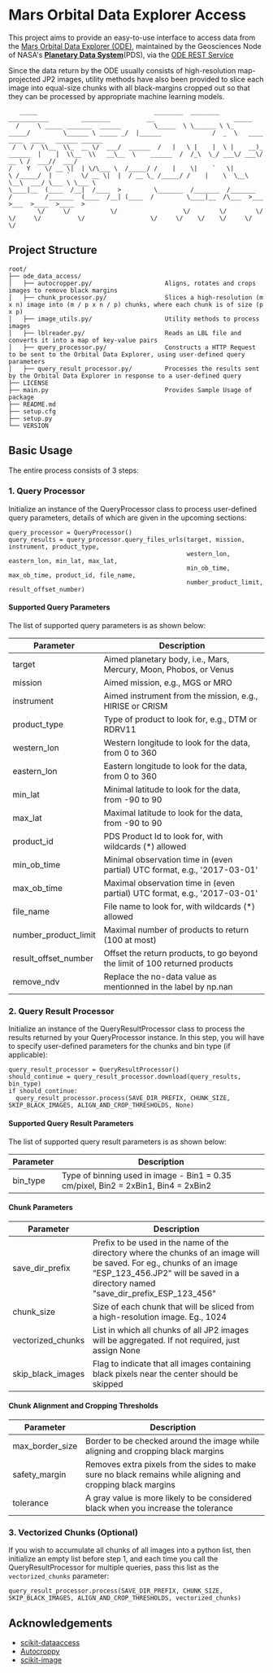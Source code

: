 # Mars Orbital Data Explorer Access
This project aims to provide an easy-to-use interface to access data from the [Mars Orbital Data Explorer (ODE)](https://ode.rsl.wustl.edu/mars/indexProductSearch.aspx), maintained by the Geosciences Node of NASA's **[Planetary Data System](https://pds.nasa.gov/)**(PDS), via the [ODE REST Service](http://oderest.rsl.wustl.edu/)

Since the data return by the ODE usually consists of high-resolution map-projected JP2 images, utility methods have also been provided to slice each image into equal-size chunks with all black-margins cropped out so that they can be processed by appropriate machine learning models.

```
   _____                                ________  ________  ___________         ________          __                      _____                                    
  /     \ _____ _______  ______         \_____  \ \______ \ \_   _____/         \______ \ _____ _/  |______              /  _  \   ____  ____  ____   ______ ______
 /  \ /  \\__  \\_  __ \/  ___/  ______  /   |   \ |    |  \ |    __)_   ______  |    |  \\__  \\   __\__  \    ______  /  /_\  \_/ ___\/ ___\/ __ \ /  ___//  ___/
/    Y    \/ __ \|  | \/\___ \  /_____/ /    |    \|    `   \|        \ /_____/  |    `   \/ __ \|  |  / __ \_ /_____/ /    |    \  \__\  \__\  ___/ \___ \ \___ \ 
\____|__  (____  /__|  /____  >         \_______  /_______  /_______  /         /_______  (____  /__| (____  /         \____|__  /\___  >___  >___  >____  >____  >
        \/     \/           \/                  \/        \/        \/                  \/     \/          \/                  \/     \/    \/    \/     \/     \/
```

## Project Structure
```
root/
├── ode_data_access/                
│   ├── autocropper.py/                    Aligns, rotates and crops images to remove black margins
│   ├── chunk_processor.py/                Slices a high-resolution (m x n) image into (m / p x n / p) chunks, where each chunk is of size (p x p)
│   ├── image_utils.py/                    Utility methods to process images
│   ├── lblreader.py/                      Reads an LBL file and converts it into a map of key-value pairs
│   ├── query_processor.py/                Constructs a HTTP Request to be sent to the Orbital Data Explorer, using user-defined query parameters 
│   ├── query_result_processor.py/         Processes the results sent by the Orbital Data Explorer in response to a user-defined query
├── LICENSE
├── main.py                                Provides Sample Usage of package
├── README.md
├── setup.cfg
├── setup.py
└── VERSION
```

## Basic Usage

The entire process consists of 3 steps:

### 1. Query Processor
Initialize an instance of the QueryProcessor class to process user-defined query parameters, details of which are given in the upcoming sections:

```
query_processor = QueryProcessor()
query_results = query_processor.query_files_urls(target, mission, instrument, product_type,
                                                 western_lon, eastern_lon, min_lat, max_lat,
                                                 min_ob_time, max_ob_time, product_id, file_name,
                                                 number_product_limit, result_offset_number)
```

#### Supported Query Parameters
The list of supported query parameters is as shown below:

| Parameter | Description |
|--|--|
| target | Aimed planetary body, i.e., Mars, Mercury, Moon, Phobos, or Venus |
| mission | Aimed mission, e.g., MGS or MRO |
| instrument | Aimed instrument from the mission, e.g., HIRISE or CRISM |
| product_type | Type of product to look for, e.g., DTM or RDRV11 |
| western_lon | Western longitude to look for the data, from 0 to 360 |
| eastern_lon | Eastern longitude to look for the data, from 0 to 360 |
| min_lat | Minimal latitude to look for the data, from -90 to 90 |
| max_lat | Maximal latitude to look for the data, from -90 to 90 |
| product_id | PDS Product Id to look for, with wildcards (*) allowed |
| min_ob_time | Minimal observation time in (even partial) UTC format, e.g., '2017-03-01' |
| max_ob_time | Maximal observation time in (even partial) UTC format, e.g., '2017-03-01' |
| file_name | File name to look for, with wildcards (*) allowed |
| number_product_limit | Maximal number of products to return (100 at most) |
| result_offset_number | Offset the return products, to go beyond the limit of 100 returned products |
| remove_ndv | Replace the no-data value as mentionned in the label by np.nan |

### 2. Query Result Processor
Initialize an instance of the QueryResultProcessor class to process the results returned by your QueryProcessor instance. In this step, you will have to specify user-defined parameters for the chunks and bin type (if applicable):
```
query_result_processor = QueryResultProcessor()
should_continue = query_result_processor.download(query_results, bin_type)
if should_continue:
  query_result_processor.process(SAVE_DIR_PREFIX, CHUNK_SIZE, SKIP_BLACK_IMAGES, ALIGN_AND_CROP_THRESHOLDS, None)
```

#### Supported Query Result Parameters
The list of supported query result parameters is as shown below:

| Parameter | Description |
|--|--|
| bin_type | Type of binning used in image - Bin1 = 0.35 cm/pixel, Bin2 = 2xBin1, Bin4 = 2xBin2 |

#### Chunk Parameters

| Parameter | Description |
|--|--|
| save_dir_prefix | Prefix to be used in the name of the directory where the chunks of an image will be saved. For eg., chunks of an image "ESP_123_456.JP2" will be saved in a directory named "save_dir_prefix_ESP_123_456" | 
| chunk_size | Size of each chunk that will be sliced from a high-resolution image. Eg., 1024 |
| vectorized_chunks | List in which all chunks of all JP2 images will be aggregated. If not required, just assign None |  
| skip_black_images | Flag to indicate that all images containing black pixels near the center should be skipped |

#### Chunk Alignment and Cropping Thresholds

| Parameter | Description |
|--|--|
| max_border_size | Border to be checked around the image while aligning and cropping black margins |
| safety_margin | Removes extra pixels from the sides to make sure no black remains while aligning and cropping black margins |
| tolerance | A gray value is more likely to be considered black when you increase the tolerance |

### 3.  Vectorized Chunks (Optional)
If you wish to accumulate all chunks of all images into a python list, then initialize an empty list before step 1, and each time you call the QueryResultProcessor for multiple queries, pass this list as the `vectorized_chunks` parameter:
```
query_result_processor.process(SAVE_DIR_PREFIX, CHUNK_SIZE, SKIP_BLACK_IMAGES, ALIGN_AND_CROP_THRESHOLDS, vectorized_chunks)
```

## Acknowledgements
- [scikit-dataaccess](https://github.com/MITHaystack/scikit-dataaccess)
- [Autocroppy](https://github.com/gerwin3/autocroppy)
- [scikit-image](https://scikit-image.org/)
